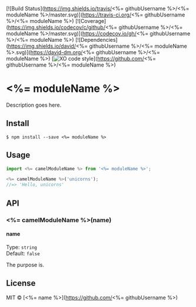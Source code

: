 [![Build Status](https://img.shields.io/travis/<%= githubUsername %>/<%= moduleName %>/master.svg)](https://travis-ci.org/<%= githubUsername %>/<%= moduleName %>)
[![Coverage](https://img.shields.io/codecov/c/github/<%= githubUsername %>/<%= moduleName %>/master.svg)](https://codecov.io/gh/<%= githubUsername %>/<%= moduleName %>)
[![Dependencies](https://img.shields.io/david/<%= githubUsername %>/<%= moduleName %>.svg)](https://david-dm.org/<%= githubUsername %>/<%= moduleName %>)
[![XO code style](https://img.shields.io/badge/code_style-XO-5ed9c7.svg)](https://github.com/<%= githubUsername %>/<%= moduleName %>)

# <%= moduleName %>

Description goes here.

## Install

```
$ npm install --save <%= moduleName %>
```

## Usage

```javascript
import <%= camelModuleName %> from '<%= moduleName %>';

<%= camelModuleName %>('unicorns');
//=> 'Hello, unicorns'
```

## API

### <%= camelModuleName %>(name)

#### name

Type: `string`<br>
Default: `false`

The purpose is.

## License

MIT © [<%= name %>](https://github.com/<%= githubUsername %>)
